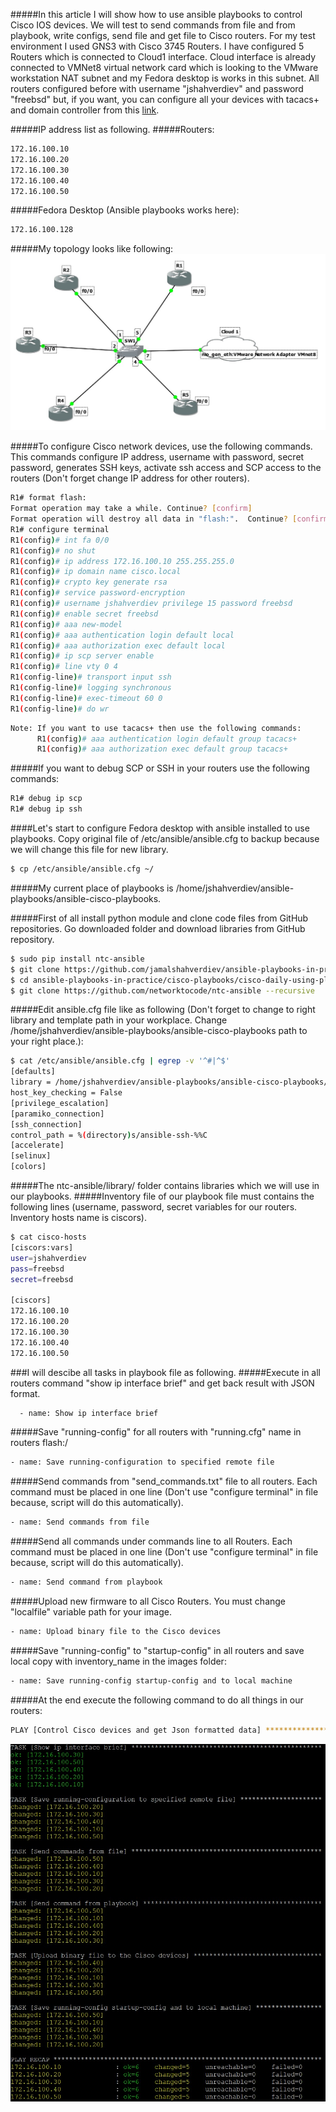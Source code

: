 #####In this article I will show how to use ansible playbooks to control Cisco IOS devices. We will test to send commands from file and from playbook, write configs, send file and get file to Cisco routers. For my test environment I used GNS3 with Cisco 3745 Routers. I have configured 5 Routers which is connected to Cloud1 interface. Cloud interface is already connected to VMNet8 virtual network card which is looking to the VMware workstation NAT subnet and my Fedora desktop is works in this subnet. All routers configured before with username "jshahverdiev" and password "freebsd" but, if you want, you can configure all your devices with tacacs+ and domain controller from this [link](https://jamalshahverdiev.wordpress.com/2016/07/14/centos-6-7-tacacs-gns3cisco-3600-domain-controller-integration/).

#####IP address list as following. 
#####Routers: 
```sh
172.16.100.10
172.16.100.20
172.16.100.30
172.16.100.40
172.16.100.50
```

#####Fedora Desktop (Ansible playbooks works here):
```sh
172.16.100.128
```

#####My topology looks like following:
![topology](images/topology.jpg)

#####To configure Cisco network devices, use the following commands. This commands configure IP address, username with password, secret password, generates SSH keys, activate ssh access and SCP access to the routers (Don't forget change IP address for other routers).
```sh
R1# format flash:
Format operation may take a while. Continue? [confirm]
Format operation will destroy all data in "flash:".  Continue? [confirm]
R1# configure terminal
R1(config)# int fa 0/0 
R1(config)# no shut
R1(config)# ip address 172.16.100.10 255.255.255.0
R1(config)# ip domain name cisco.local
R1(config)# crypto key generate rsa
R1(config)# service password-encryption
R1(config)# username jshahverdiev privilege 15 password freebsd
R1(config)# enable secret freebsd
R1(config)# aaa new-model
R1(config)# aaa authentication login default local
R1(config)# aaa authorization exec default local
R1(config)# ip scp server enable
R1(config)# line vty 0 4
R1(config-line)# transport input ssh
R1(config-line)# logging synchronous
R1(config-line)# exec-timeout 60 0
R1(config-line)# do wr
```

```sh
Note: If you want to use tacacs+ then use the following commands:
      R1(config)# aaa authentication login default group tacacs+
      R1(config)# aaa authorization exec default group tacacs+
```

#####If you want to debug SCP or SSH in your routers use the following commands:
```sh
R1# debug ip scp
R1# debug ip ssh
```

####Let's start to configure Fedora desktop with ansible installed to use playbooks. Copy original file of /etc/ansible/ansible.cfg to backup because we will change this file for new library.
```sh
$ cp /etc/ansible/ansible.cfg ~/
```

#####My current place of playbooks is /home/jshahverdiev/ansible-playbooks/ansible-cisco-playbooks.

#####First of all install python module and clone code files from GitHub repositories. Go downloaded folder and download libraries from GitHub repository.
```sh
$ sudo pip install ntc-ansible
$ git clone https://github.com/jamalshahverdiev/ansible-playbooks-in-practice.git
$ cd ansible-playbooks-in-practice/cisco-playbooks/cisco-daily-using-playbook/ 
$ git clone https://github.com/networktocode/ntc-ansible --recursive
```

#####Edit ansible.cfg file like as following (Don't forget to change to right library and template path in your workplace. Change /home/jshahverdiev/ansible-playbooks/ansible-cisco-playbooks path to your right place.):
```sh
$ cat /etc/ansible/ansible.cfg | egrep -v '^#|^$'
[defaults]
library = /home/jshahverdiev/ansible-playbooks/ansible-cisco-playbooks/ntc-ansible/library/
host_key_checking = False
[privilege_escalation]
[paramiko_connection]
[ssh_connection]
control_path = %(directory)s/ansible-ssh-%%C
[accelerate]
[selinux]
[colors]
```

#####The ntc-ansible/library/ folder contains libraries which we will use in our playbooks.
#####Inventory file of our playbook file must contains the following lines (username, password, secret variables for our routers. Inventory hosts name is ciscors).
```sh
$ cat cisco-hosts
[ciscors:vars]
user=jshahverdiev
pass=freebsd
secret=freebsd

[ciscors]
172.16.100.10
172.16.100.20
172.16.100.30
172.16.100.40
172.16.100.50
```

###I will descibe all tasks in playbook file as following.
#####Execute in all routers command "show ip interface brief" and get back result with JSON format.
```sh
  - name: Show ip interface brief
```
#####Save "running-config" for all routers with "running.cfg" name in routers flash:/
```sh
- name: Save running-configuration to specified remote file
```
#####Send commands from "send_commands.txt" file to all routers. Each command must be placed in one line (Don't use "configure terminal" in file because, script will do this automatically). 
```sh
- name: Send commands from file 
```
#####Send all commands under commands line to all Routers. Each command must be placed in one line (Don't use "configure terminal" in file because, script will do this automatically).
```sh
- name: Send command from playbook
```
#####Upload new firmware to all Cisco Routers. You must change "localfile" variable path for your image.
```sh
- name: Upload binary file to the Cisco devices
```
#####Save "running-config" to "startup-config" in all routers and save local copy with inventory_name in the images folder:
```sh
- name: Save running-config startup-config and to local machine
```
#####At the end execute the following command to do all things in our routers:
```sh
PLAY [Control Cisco devices and get Json formatted data] ***********************
```
![result](images/result.jpg)

